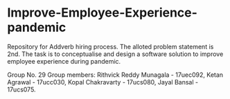# Improve-Employee-Experience-pandemic
Repository for Addverb hiring process. The alloted problem statement is 2nd.
The task is to conceptualise and design a software solution to improve employee experience during
pandemic.

Group No. 29
Group members:
Rithvick Reddy Munagala - 17uec092,
Ketan Agrawal - 17ucc030,
Kopal Chakravarty - 17ucs080,
Jayal Bansal - 17ucs075.

